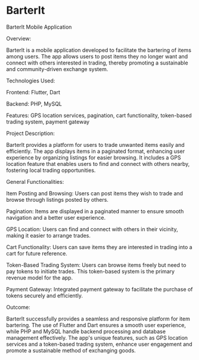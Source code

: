 # BarterIt

BarterIt Mobile Application

Overview:

BarterIt is a mobile application developed to facilitate the bartering of items among users. The app allows users to post items they no longer want and connect with others interested in trading, thereby promoting a sustainable and community-driven exchange system.

Technologies Used:

Frontend: Flutter, Dart

Backend: PHP, MySQL

Features: GPS location services, pagination, cart functionality, token-based trading system, payment gateway

Project Description:

BarterIt provides a platform for users to trade unwanted items easily and efficiently. The app displays items in a paginated format, enhancing user experience by organizing listings for easier browsing. It includes a GPS location feature that enables users to find and connect with others nearby, fostering local trading opportunities.

General Functionalities:

Item Posting and Browsing: Users can post items they wish to trade and browse through listings posted by others.

Pagination: Items are displayed in a paginated manner to ensure smooth navigation and a better user experience.

GPS Location: Users can find and connect with others in their vicinity, making it easier to arrange trades.

Cart Functionality: Users can save items they are interested in trading into a cart for future reference.

Token-Based Trading System: Users can browse items freely but need to pay tokens to initiate trades. This token-based system is the primary revenue model for the app.

Payment Gateway: Integrated payment gateway to facilitate the purchase of tokens securely and efficiently.

Outcome:

BarterIt successfully provides a seamless and responsive platform for item bartering. The use of Flutter and Dart ensures a smooth user experience, while PHP and MySQL handle backend processing and database management effectively. The app's unique features, such as GPS location services and a token-based trading system, enhance user engagement and promote a sustainable method of exchanging goods.


